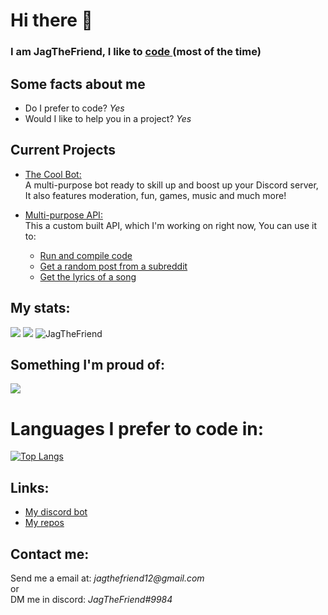 <h1> 
    Hi there 👋
</h1>

<h3> 
        I am JagTheFriend, I like to     
    <a href="https://dis.gd/threads">
        code
    </a> 
        (most of the time)
</h3> 

<h2>
    Some facts about me
</h2>
<ul>
  <li>
    Do I prefer to code? 
        <i>Yes</i></li>
  <li>
    Would I like to help you in a project? 
        <i>Yes</i>
  </li>
</ul>

<h2>Current Projects</h2>

- <a href="https://top.gg/bot/787331712601686017">The Cool Bot:</a> <br>
  A multi-purpose bot ready to skill up and boost up your Discord server, <br>
  It also features moderation, fun, games, music and much more!

- <a href="https://github.com/JagTheFriend/APICode">Multi-purpose API:</a> <br>
   This a custom built API, which I'm working on right now, You can use it to:
    - <a href="https://github.com/JagTheFriend/APICode#compile-api"> Run and compile code</a><br>
    - <a href="https://github.com/JagTheFriend/APICode#reddit-api"> Get a random post from a subreddit</a><br>
    - <a href="https://github.com/JagTheFriend/APICode#lyrics-api"> Get the lyrics of a song</a><br>

<h2>
    My stats:
</h2>

<img src="https://github-readme-stats.vercel.app/api?username=JagTheFriend&&show_icons=true&title_color=ffffff&icon_color=bb2acf&text_color=7289da&bg_color=121212"/>
<img src="https://github-readme-streak-stats.herokuapp.com/?user=JagTheFriend&layout=compact&theme=tokyonight"/>
<img src="https://github-profile-trophy.vercel.app/?username=JagTheFriend" alt="JagTheFriend"/>

<h2>
    Something I'm proud of:
</h2>

<img src="https://cdn.discordapp.com/attachments/803194042757808182/817497523262062612/unknown.png" />

# Languages I prefer to code in:
[![Top Langs](https://github-readme-stats.vercel.app/api/top-langs/?username=JagTheFriend&layout=compact&theme=tokyonight)](https://github.com/anuraghazra/github-readme-stats)


<h2>
    Links:
</h2>

<ul>
  <li>
    <a href="https://discord.com/oauth2/authorize?client_id=787331712601686017&permissions=1916267615&scope=bot">
      My discord bot
    </a> 
  </li>
  <li>
    <a href="https://github.com/JagTheFriend?tab=repositories">
      My repos
    </a>
  </li>
</ul>

<h2> 
    Contact me:
</h2>
    Send me a email at: <i>jagthefriend12@gmail.com</i>
<br>
or
<br>
DM me in discord: <i>JagTheFriend#9984</i>
